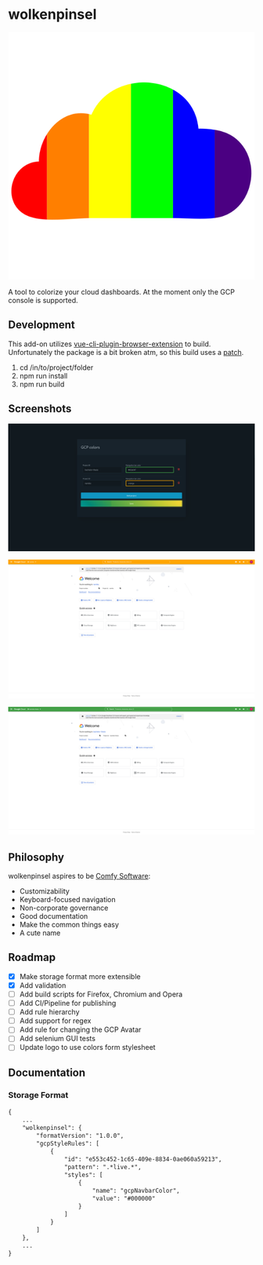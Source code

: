 # wolkenpinsel

![wolkenpinsel logo](src/assets/logo.svg)

A tool to colorize your cloud dashboards. At the moment only the GCP console is supported.

## Development

This add-on utilizes [vue-cli-plugin-browser-extension](https://github.com/adambullmer/vue-cli-plugin-browser-extension) to build. Unfortunately the package is a bit broken atm, so this build uses a [patch](https://github.com/campfireman/vue-cli-plugin-browser-extension).

1. cd /in/to/project/folder
2. npm run install
3. npm run build

## Screenshots

![Settings](docs/wolkenpinsel_screenshot_settings.png)

![Example 1](docs/wolkenpinsel_screenshot_gcp_example1.png)

![Example 2](docs/wolkenpinsel_screenshot_gcp_example2.png)

## Philosophy

wolkenpinsel aspires to be [Comfy Software](https://catgirl.ai/log/comfy-software/):

- Customizability
- Keyboard-focused navigation
- Non-corporate governance
- Good documentation
- Make the common things easy
- A cute name

## Roadmap

- [x] Make storage format more extensible
- [x] Add validation
- [ ] Add build scripts for Firefox, Chromium and Opera
- [ ] Add CI/Pipeline for publishing
- [ ] Add rule hierarchy
- [ ] Add support for regex
- [ ] Add rule for changing the GCP Avatar
- [ ] Add selenium GUI tests
- [ ] Update logo to use colors form stylesheet

## Documentation

### Storage Format

```[json]
{
    ...
    "wolkenpinsel": {
        "formatVersion": "1.0.0",
        "gcpStyleRules": [
            {
                "id": "e553c452-1c65-409e-8834-0ae060a59213",
                "pattern": ".*live.*",
                "styles": [
                    {
                        "name": "gcpNavbarColor",
                        "value": "#000000"
                    }
                ]
            }
        ]
    },
    ...
}
```
